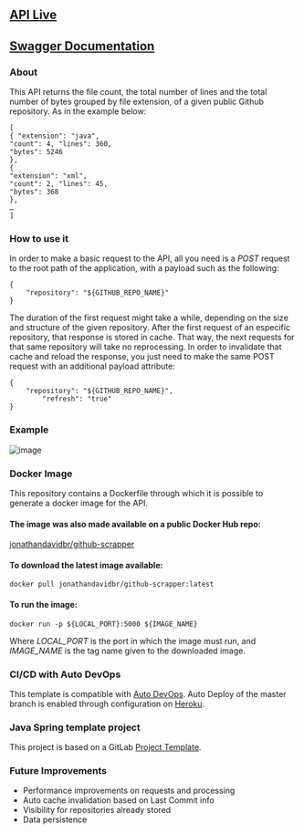 ## [API Live](https://jonathan-github-scrapper.herokuapp.com/)
## [Swagger Documentation](https://jonathan-github-scrapper.herokuapp.com/swagger-ui.html)
### About

This API returns the file count, the total number of lines and the total number of bytes grouped by file extension, of a given public Github repository. As in the example below: 

```
[ 
{ "extension": "java", 
"count": 4, "lines": 360, 
"bytes": 5246 
}, 
{ 
"extension": "xml", 
"count": 2, "lines": 45, 
"bytes": 368 
}, 
… 
] 
```

### How to use it
In order to make a basic request to the API, all you need is a *POST* request to the root path of the application, with a payload such as the following:
```
{
	"repository": "${GITHUB_REPO_NAME}"
}
```
The duration of the first request might take a while, depending on the size and structure of the given repository. After the first request of an especific repository, that response is stored in cache. That way, the next requests for that same repository will take no reprocessing. In order to invalidate that cache and reload the response, you just need to make the same POST request with an additional payload attribute:
```
{
	"repository": "${GITHUB_REPO_NAME}",
        "refresh": "true"
}
```
### Example
![image](https://user-images.githubusercontent.com/5722755/116141880-a56ffe80-a6af-11eb-87bc-70b758e6348e.png)

### Docker Image
This repository contains a Dockerfile through which it is possible to generate a docker image for the API.
#### The image was also made available on a public Docker Hub repo:
[jonathandavidbr/github-scrapper](https://hub.docker.com/repository/docker/jonathandavidbr/github-scrapper)
#### To download the latest image available:
```docker pull jonathandavidbr/github-scrapper:latest```
#### To run the image:
```docker run -p ${LOCAL_PORT}:5000 ${IMAGE_NAME}```

Where *LOCAL_PORT* is the port in which the image must run, and *IMAGE_NAME* is the tag name given to the downloaded image.

### CI/CD with Auto DevOps

This template is compatible with [Auto DevOps](https://docs.gitlab.com/ee/topics/autodevops/).
Auto Deploy of the master branch is enabled through configuration on [Heroku](https://www.heroku.com/).


### Java Spring template project

This project is based on a GitLab [Project Template](https://docs.gitlab.com/ee/gitlab-basics/create-project.html).

### Future Improvements
* Performance improvements on requests and processing
* Auto cache invalidation based on Last Commit info
* Visibility for repositories already stored
* Data persistence
